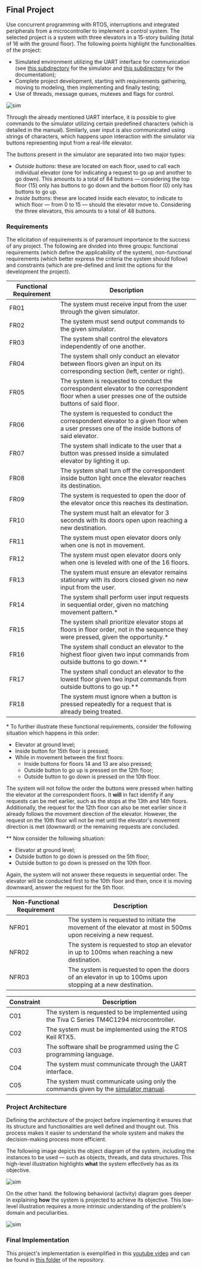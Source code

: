 ## Final Project

Use concurrent programming with RTOS, interruptions and integrated peripherals from a microcontroller to implement a control system. The selected project is a system with three elevators in a 15-story building (total of 16 with the ground floor). The following points highlight the functionalities of the project:
* Simulated environment utilizing the UART interface for communication (see [this subdirectory](https://github.com/victorlou/embarcados_ELF74/blob/main/projeto_final/sim) for the simulator and [this subdirectory](https://github.com/victorlou/embarcados_ELF74/blob/main/projeto_final/docs) for the documentation);
* Complete project development, starting with requirements gathering, moving to modeling, then implementing and finally testing;
* Use of threads, message queues, mutexes and flags for control.

![sim](https://github.com/victorlou/embarcados_ELF74/blob/main/projeto_final/images/elevator_sim.png)

Through the already mentioned UART interface, it is possible to give commands to the simulator utilizing certain predefined characters (which is detailed in the manual). Similarly, user input is also communicated using strings of characters, which happens upon interaction with the simulator via buttons representing input from a real-life elevator.

The buttons present in the simulator are separated into two major types:
* *Outside buttons*: these are located on each floor, used to call each individual elevator (one for indicating a request to go up and another to go down). This amounts to a total of 84 buttons — considering the top floor (15) only has buttons to go down and the bottom floor (0) only has buttons to go up.
* *Inside buttons*: these are located inside each elevator, to indicate to which floor — from 0 to 15 — should the elevator move to. Considering the three elevators, this amounts to a total of 48 buttons.

### Requirements

The elicitation of requirements is of paramount importance to the success of any project. The following are divided into three groups: functional requirements (which define the applicability of the system), non-functional requirements (which better express the criteria the system should follow) and constraints (which are pre-defined and limit the options for the development the project).

| Functional Requirement  | Description |
| ----------------------- | ----------- |
| FR01  | The system must receive input from the user through the given simulator. |
| FR02  | The system must send output commands to the given simulator. |
| FR03  | The system shall control the elevators independently of one another.  |
| FR04  | The system shall only conduct an elevator between floors given an input on its corresponding section (left, center or right).  |
| FR05  | The system is requested to conduct the correspondent elevator to the correspondent floor when a user presses one of the outside buttons of said floor.  |
| FR06  | The system is requested to conduct the correspondent elevator to a given floor when a user presses one of the inside buttons of said elevator.  |
| FR07  | The system shall indicate to the user that a button was pressed inside a simulated elevator by lighting it up.  |
| FR08  | The system shall turn off the correspondent inside button light once the elevator reaches its destination.  |
| FR09  | The system is requested to open the door of the elevator once this reaches its destination.  |
| FR10  | The system must halt an elevator for 3 seconds with its doors open upon reaching a new destination.  |
| FR11  | The system must open elevator doors only when one is not in movement.  |
| FR12  | The system must open elevator doors only when one is leveled with one of the 16 floors. |
| FR13  | The system must ensure an elevator remains stationary with its doors closed given no new input from the user.  |
| FR14  | The system shall perform user input requests in sequential order, given no matching movement pattern.\* |
| FR15  | The system shall prioritize elevator stops at floors in floor order, not in the sequence they were pressed, given the opportunity.\* |
| FR16  | The system shall conduct an elevator to the highest floor given two input commands from outside buttons to go down.\*\* |
| FR17  | The system shall conduct an elevator to the lowest floor given two input commands from outside buttons to go up.\*\* |
| FR18  | The system must ignore when a button is pressed repeatedly for a request that is already being treated. |

\* To further illustrate these functional requirements, consider the following situation which happens in this order:
* Elevator at ground level;
* Inside button for 15th floor is pressed;
* While in movement between the first floors:
    * Inside buttons for floors 14 and 13 are also pressed;
    * Outside button to go up is pressed on the 12th floor;
    * Outside button to go down is pressed on the 10th floor.

The system will not follow the order the buttons were pressed when halting the elevator at the correspondent floors. It **will** in fact identify if any requests can be met earlier, such as the stops at the 13th and 14th floors. Additionally, the request for the 12th floor can also be met earlier since it already follows the movement direction of the elevator. However, the request on the 10th floor will not be met until the elevator's movement direction is met (downward) or the remaining requests are concluded.

\*\* Now consider the following situation:
* Elevator at ground level;
* Outside button to go down is pressed on the 5th floor;
* Outside button to go down is pressed on the 10th floor.

Again, the system will not answer these requests in sequential order. The elevator will be conducted first to the 10th floor and then, once it is moving downward, answer the request for the 5th floor.


| Non-Functional Requirement  | Description |
| --------------------------- | ----------- |
| NFR01  | The system is requested to initiate the movement of the elevator at most in 500ms upon receiving a new request.  |
| NFR02  | The system is requested to stop an elevator in up to 100ms when reaching a new destination.  |
| NFR03  | The system is requested to open the doors of an elevator in up to 100ms upon stopping at a new destination.  |


| Constraint  | Description |
| ----------- | ----------- |
| C01  | The system is requested to be implemented using the Tiva C Series TM4C1294 microcontroller.  |
| C02  | The system must be implemented using the RTOS Keil RTX5. |
| C03  | The software shall be programmed using the C programming language.  |
| C04  | The system must communicate through the UART interface.  |
| C05  | The system must communicate using only the commands given by the [simulator manual](https://github.com/victorlou/embarcados_ELF74/blob/main/projeto_final/docs/Manual_simulador_elevador.pdf). |


### Project Architecture

Defining the architecture of the project before implementing it ensures that its structure and functionalities are well defined and thought out. This process makes it easier to understand the whole system and makes the decision-making process more efficient.

The following image depicts the object diagram of the system, including the instances to be used — such as objects, threads, and data structures. This high-level illustration highlights **what** the system effectively has as its objective.

![sim](https://github.com/victorlou/embarcados_ELF74/blob/main/projeto_final/images/object_diagram.png)

On the other hand. the following behavioral (activity) diagram goes deeper in explaining **how** the system is projected to achieve its objective. This low-level illustration requires a more intrinsic understanding of the problem's domain and peculiarities.

![sim](https://github.com/victorlou/embarcados_ELF74/blob/main/projeto_final/images/activity_diagram.png)


### Final Implementation

This project's implementation is exemplified in this [youtube video](https://www.youtube.com/watch?v=AS6nIPBg4VM) and can be found in [this folder](https://github.com/victorlou/embarcados_ELF74/blob/main/projeto_final/elevator_sim/) of the repository.